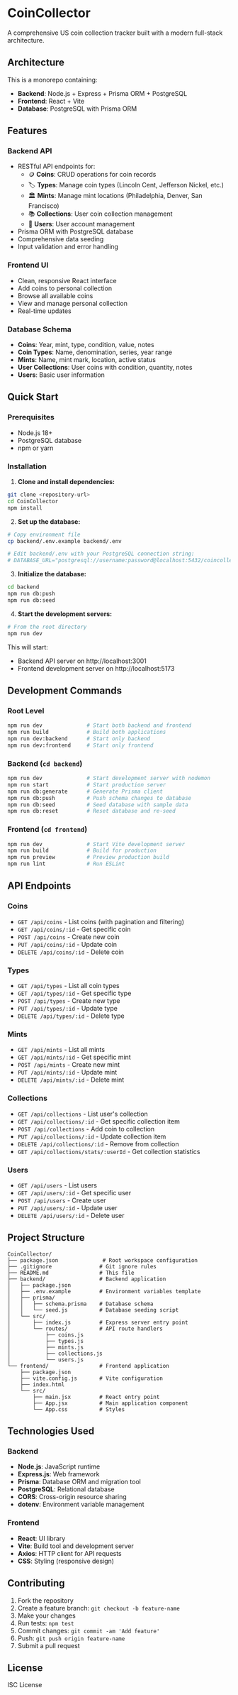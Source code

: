 # CoinCollector

A comprehensive US coin collection tracker built with a modern full-stack architecture.

## Architecture

This is a monorepo containing:

- **Backend**: Node.js + Express + Prisma ORM + PostgreSQL
- **Frontend**: React + Vite
- **Database**: PostgreSQL with Prisma ORM

## Features

### Backend API
- RESTful API endpoints for:
  - 🪙 **Coins**: CRUD operations for coin records
  - 🏷️ **Types**: Manage coin types (Lincoln Cent, Jefferson Nickel, etc.)
  - 🏛️ **Mints**: Manage mint locations (Philadelphia, Denver, San Francisco)
  - 📚 **Collections**: User coin collection management
  - 👤 **Users**: User account management
- Prisma ORM with PostgreSQL database
- Comprehensive data seeding
- Input validation and error handling

### Frontend UI
- Clean, responsive React interface
- Add coins to personal collection
- Browse all available coins
- View and manage personal collection
- Real-time updates

### Database Schema
- **Coins**: Year, mint, type, condition, value, notes
- **Coin Types**: Name, denomination, series, year range
- **Mints**: Name, mint mark, location, active status
- **User Collections**: User coins with condition, quantity, notes
- **Users**: Basic user information

## Quick Start

### Prerequisites
- Node.js 18+ 
- PostgreSQL database
- npm or yarn

### Installation

1. **Clone and install dependencies:**
```bash
git clone <repository-url>
cd CoinCollector
npm install
```

2. **Set up the database:**
```bash
# Copy environment file
cp backend/.env.example backend/.env

# Edit backend/.env with your PostgreSQL connection string:
# DATABASE_URL="postgresql://username:password@localhost:5432/coincollector"
```

3. **Initialize the database:**
```bash
cd backend
npm run db:push
npm run db:seed
```

4. **Start the development servers:**
```bash
# From the root directory
npm run dev
```

This will start:
- Backend API server on http://localhost:3001
- Frontend development server on http://localhost:5173

## Development Commands

### Root Level
```bash
npm run dev              # Start both backend and frontend
npm run build            # Build both applications
npm run dev:backend      # Start only backend
npm run dev:frontend     # Start only frontend
```

### Backend (`cd backend`)
```bash
npm run dev              # Start development server with nodemon
npm run start            # Start production server
npm run db:generate      # Generate Prisma client
npm run db:push          # Push schema changes to database
npm run db:seed          # Seed database with sample data
npm run db:reset         # Reset database and re-seed
```

### Frontend (`cd frontend`)
```bash
npm run dev              # Start Vite development server
npm run build            # Build for production
npm run preview          # Preview production build
npm run lint             # Run ESLint
```

## API Endpoints

### Coins
- `GET /api/coins` - List coins (with pagination and filtering)
- `GET /api/coins/:id` - Get specific coin
- `POST /api/coins` - Create new coin
- `PUT /api/coins/:id` - Update coin
- `DELETE /api/coins/:id` - Delete coin

### Types
- `GET /api/types` - List all coin types
- `GET /api/types/:id` - Get specific type
- `POST /api/types` - Create new type
- `PUT /api/types/:id` - Update type
- `DELETE /api/types/:id` - Delete type

### Mints
- `GET /api/mints` - List all mints
- `GET /api/mints/:id` - Get specific mint
- `POST /api/mints` - Create new mint
- `PUT /api/mints/:id` - Update mint
- `DELETE /api/mints/:id` - Delete mint

### Collections
- `GET /api/collections` - List user's collection
- `GET /api/collections/:id` - Get specific collection item
- `POST /api/collections` - Add coin to collection
- `PUT /api/collections/:id` - Update collection item
- `DELETE /api/collections/:id` - Remove from collection
- `GET /api/collections/stats/:userId` - Get collection statistics

### Users
- `GET /api/users` - List users
- `GET /api/users/:id` - Get specific user
- `POST /api/users` - Create user
- `PUT /api/users/:id` - Update user
- `DELETE /api/users/:id` - Delete user

## Project Structure

```
CoinCollector/
├── package.json              # Root workspace configuration
├── .gitignore               # Git ignore rules
├── README.md                # This file
├── backend/                 # Backend application
│   ├── package.json
│   ├── .env.example         # Environment variables template
│   ├── prisma/
│   │   ├── schema.prisma    # Database schema
│   │   └── seed.js          # Database seeding script
│   └── src/
│       ├── index.js         # Express server entry point
│       └── routes/          # API route handlers
│           ├── coins.js
│           ├── types.js
│           ├── mints.js
│           ├── collections.js
│           └── users.js
└── frontend/                # Frontend application
    ├── package.json
    ├── vite.config.js       # Vite configuration
    ├── index.html
    └── src/
        ├── main.jsx         # React entry point
        ├── App.jsx          # Main application component
        └── App.css          # Styles
```

## Technologies Used

### Backend
- **Node.js**: JavaScript runtime
- **Express.js**: Web framework
- **Prisma**: Database ORM and migration tool
- **PostgreSQL**: Relational database
- **CORS**: Cross-origin resource sharing
- **dotenv**: Environment variable management

### Frontend
- **React**: UI library
- **Vite**: Build tool and development server
- **Axios**: HTTP client for API requests
- **CSS**: Styling (responsive design)

## Contributing

1. Fork the repository
2. Create a feature branch: `git checkout -b feature-name`
3. Make your changes
4. Run tests: `npm test`
5. Commit changes: `git commit -am 'Add feature'`
6. Push: `git push origin feature-name`
7. Submit a pull request

## License

ISC License
